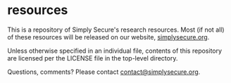 # resources

This is a repository of Simply Secure's research resources. Most (if not all) of these resources will be released on our website, <a href="https://simplysecure.org">simplysecure.org</a>.

Unless otherwise specified in an individual file, contents of this repository are licensed per the LICENSE file in the top-level directory.

Questions, comments? Please contact contact@simplysecure.org. 
